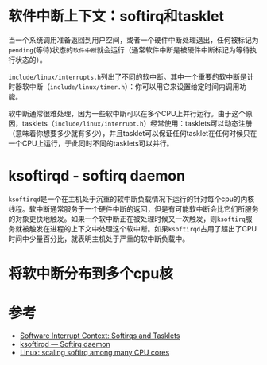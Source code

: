 # 软件中断上下文：softirq和tasklet

当一个系统调用准备返回到用户空间，或者一个硬件中断处理退出，任何被标记为`pending`(等待)状态的`软件中断`就会运行（通常软件中断是被硬件中断标记为等待执行状态的）。

`include/linux/interrupts.h`列出了不同的软中断。其中一个重要的软中断是计时器软中断（`include/linux/timer.h`）：你可以用它来设置给定时间内调用功能。

软中断通常很难处理，因为一些软中断可以在多个CPU上并行运行。由于这个原因，tasklets（`include/linux/interrupt.h`）经常使用：tasklets可以动态注册（意味着你想要多少就有多少），并且tasklet可以保证任何tasklet在任何时候只在一个CPU上运行，于此同时不同的tasklets可以并行。

# ksoftirqd - softirq daemon

`ksoftirqd`是一个在主机处于沉重的软中断负载情况下运行的针对每个cpu的内核线程。软中断通常服务于一个硬件中断的返回，但是有可能软中断会比它们所服务的对象更快地触发。如果一个软中断正在被处理时候又一次触发，则`ksoftirq`服务就被触发在进程的上下文中处理这个软中断。如果`ksoftirqd`占用了超出了CPU时间中少量百分比，就表明主机处于严重的软中断负载中。

# 将软中断分布到多个cpu核



# 参考

* [Software Interrupt Context: Softirqs and Tasklets](https://www.kernel.org/doc/htmldocs/kernel-hacking/basics-softirqs.html)
* [ksoftirqd — Softirq daemon](http://www.ms.sapientia.ro/~lszabo/unix_linux_hejprogramozas/man_en/htmlman9/ksoftirqd.9.html)
* [Linux: scaling softirq among many CPU cores](http://natsys-lab.blogspot.com/2012/09/linux-scaling-softirq-among-many-cpu.html)